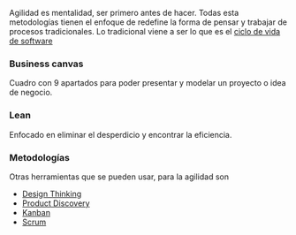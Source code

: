 Agilidad es mentalidad, ser primero antes de hacer.
Todas esta metodologías tienen el enfoque de redefine la forma de pensar y trabajar de procesos tradicionales.
Lo tradicional viene a ser lo que es el [ciclo de vida de software](Ciclo%20de%20vida%20de%20software.md)
### Business canvas
Cuadro con 9 apartados para poder presentar y modelar un proyecto o idea de negocio.
### Lean
Enfocado en eliminar el desperdicio y encontrar la eficiencia.
### Metodologías
Otras herramientas que se pueden usar, para la agilidad son
- [Design Thinking](Design%20Thinking.md)
- [Product Discovery](Product%20Discovery.md)
- [Kanban](Kanban.md)
- [Scrum](Scrum.md)